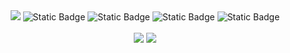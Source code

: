 <div align=center>
	<a href="https://hits.seeyoufarm.com"><img src="https://hits.seeyoufarm.com/api/count/incr/badge.svg?url=https%3A%2F%2Fgithub.com%2Fshinyebeen%2F&count_bg=%23FF9090&title_bg=%23555555&icon=&icon_color=%23E7E7E7&title=hits&edge_flat=false"/></a>
	<img alt="Static Badge" src="https://img.shields.io/badge/python-white?logo=python&logoColor=blue">
	<img alt="Static Badge" src="https://img.shields.io/badge/pytorch-white?logo=pytorch&logoColor=orange">
	<img alt="Static Badge" src="https://img.shields.io/badge/tensorflow-white?logo=tensorflow&logoColor=orange">
	<img alt="Static Badge" src="https://img.shields.io/badge/keras-white?logo=keras&logoColor=darkred">
</div>
<br>
<div align=center>
 	<img src="https://github-readme-stats.vercel.app/api/top-langs/?username=shinyebeen&layout=compact&theme=dracula">
	<img src="https://github-readme-stats.vercel.app/api?username=yebeen">
</div>


<!--
**shinyebeen/shinyebeen** is a ✨ _special_ ✨ repository because its `README.md` (this file) appears on your GitHub profile.

Here are some ideas to get you started:

- 🔭 I’m currently working on ...
- 🌱 I’m currently learning ...
- 👯 I’m looking to collaborate on ...
- 🤔 I’m looking for help with ...
- 💬 Ask me about ...
- 📫 How to reach me: ...
- 😄 Pronouns: ...
- ⚡ Fun fact: ...
-->
